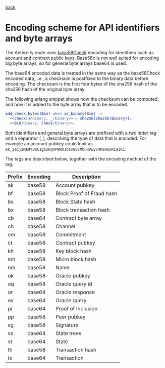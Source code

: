 [back](./README.md)
# Encoding scheme for API identifiers and byte arrays

The Aeternity node uses
[base58Check](https://en.bitcoin.it/wiki/Base58Check_encoding)
encoding for identifiers such as account and contract public
keys. Base58c is not well suited for encoding big byte arrays, so for
general byte arrays base64 is used.

The base64 encoded data is treated in the same way as the base58Check
encoded data, i.e., a checksum is postfixed to the binary data before
encoding. The checksum is the first four bytes of the sha256 hash of
the sha256 hash of the original byte array.

The following erlang snippet shows how the checksum can be computed,
and how it is added to the byte array that is to be encoded.

```erlang
add_check_bytes(Bin) when is_binary(Bin) ->
  <<Check:4/binary, _/binary>> = sha256(sha256(Binary)),
  <<Bin/binary, Check/binary>>.
```

Both identifiers and general byte arrays are prefixed with a two
letter tag and a separator (`_`), describing the type of data that is
encoded. For example an account pubkey could look as
`ak_2a1j2Mk9YSmC1gioUq4PWRm3bsv887MbuRVwyv4KaUGoR1eiKi`.

The tags are described below, together with the encoding method of the
tag.

| Prefix  | Encoding | Description |
| ---     | ---      | --- |
| ak      | base58   | Account pubkey |
| bf      | base58   | Block Proof of Fraud hash |
| bs      | base58   | Block State hash |
| bx      | base58   | Block transaction hash |
| cb      | base64   | Contract byte array |
| ch      | base58   | Channel |
| cm      | base58   | Commitment |
| ct      | base58   | Contract pubkey |
| kh      | base58   | Key block hash |
| mh      | base58   | Micro block hash |
| nm      | base58   | Name |
| ok      | base58   | Oracle pubkey |
| oq      | base58   | Oracle query id |
| or      | base64   | Oracle response |
| ov      | base64   | Oracle query |
| pi      | base64   | Proof of Inclusion |
| pp      | base58   | Peer pubkey |
| sg      | base58   | Signature |
| ss      | base64   | State trees |
| st      | base64   | State |
| th      | base58   | Transaction hash |
| tx      | base64   | Transaction |
